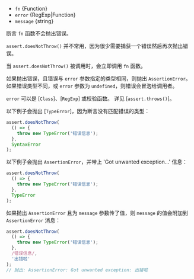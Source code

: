 <!-- YAML
added: v0.1.21
changes:
  - version: v5.11.0, v4.4.5
    pr-url: https://github.com/nodejs/node/pull/2407
    description: The `message` parameter is respected now.
  - version: v4.2.0
    pr-url: https://github.com/nodejs/node/pull/3276
    description: The `error` parameter can now be an arrow function.
-->
* `fn` {Function}
* `error` {RegExp|Function}
* `message` {string}

断言 `fn` 函数不会抛出错误。

`assert.doesNotThrow()` 并不常用，因为很少需要捕获一个错误然后再次抛出错误。

当 `assert.doesNotThrow()` 被调用时，会立即调用 `fn` 函数。

如果抛出错误，且错误与 `error` 参数指定的类型相同，则抛出 `AssertionError`。
如果错误类型不同，或 `error` 参数为 `undefined`，则错误会冒泡给调用者。

`error` 可以是 [`Class`]、[`RegExp`] 或校验函数。
详见 [`assert.throws()`]。


以下例子会抛出 [`TypeError`]，因为断言没有匹配错误的类型：

<!-- eslint-disable no-restricted-syntax -->
```js
assert.doesNotThrow(
  () => {
    throw new TypeError('错误信息');
  },
  SyntaxError
);
```

以下例子会抛出 `AssertionError`，并带上 'Got unwanted exception...' 信息：

<!-- eslint-disable no-restricted-syntax -->
```js
assert.doesNotThrow(
  () => {
    throw new TypeError('错误信息');
  },
  TypeError
);
```

如果抛出 `AssertionError` 且为 `message` 参数传了值，则 `message` 的值会附加到 `AssertionError` 消息：

<!-- eslint-disable no-restricted-syntax -->
```js
assert.doesNotThrow(
  () => {
    throw new TypeError('错误信息');
  },
  /错误信息/,
  '出错啦'
);
// 抛出: AssertionError: Got unwanted exception: 出错啦
```

